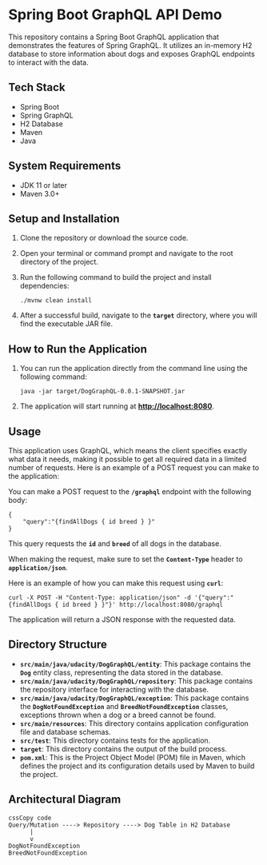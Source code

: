 # **Spring Boot GraphQL API Demo**

This repository contains a Spring Boot GraphQL application that demonstrates the features of Spring GraphQL. It utilizes an in-memory H2 database to store information about dogs and exposes GraphQL endpoints to interact with the data.

## **Tech Stack**

- Spring Boot
- Spring GraphQL
- H2 Database
- Maven
- Java

## **System Requirements**

- JDK 11 or later
- Maven 3.0+

## **Setup and Installation**

1. Clone the repository or download the source code.
2. Open your terminal or command prompt and navigate to the root directory of the project.
3. Run the following command to build the project and install dependencies:
    
    ```
    ./mvnw clean install
    ```
    
4. After a successful build, navigate to the **`target`** directory, where you will find the executable JAR file.

## **How to Run the Application**

1. You can run the application directly from the command line using the following command:
    
    ```
    java -jar target/DogGraphQL-0.0.1-SNAPSHOT.jar
    ```
    
2. The application will start running at **[http://localhost:8080](http://localhost:8080/)**.

## **Usage**

This application uses GraphQL, which means the client specifies exactly what data it needs, making it possible to get all required data in a limited number of requests. Here is an example of a POST request you can make to the application:

You can make a POST request to the **`/graphql`** endpoint with the following body:

```
{
	"query":"{findAllDogs { id breed } }"
}
```

This query requests the **`id`** and **`breed`** of all dogs in the database.

When making the request, make sure to set the **`Content-Type`** header to **`application/json`**.

Here is an example of how you can make this request using **`curl`**:

```
curl -X POST -H "Content-Type: application/json" -d '{"query":"{findAllDogs { id breed } }"}' http://localhost:8080/graphql
```

The application will return a JSON response with the requested data.

## **Directory Structure**

- **`src/main/java/udacity/DogGraphQL/entity`**: This package contains the **`Dog`** entity class, representing the data stored in the database.
- **`src/main/java/udacity/DogGraphQL/repository`**: This package contains the repository interface for interacting with the database.
- **`src/main/java/udacity/DogGraphQL/exception`**: This package contains the **`DogNotFoundException`** and **`BreedNotFoundException`** classes, exceptions thrown when a dog or a breed cannot be found.
- **`src/main/resources`**: This directory contains application configuration file and database schemas.
- **`src/test`**: This directory contains tests for the application.
- **`target`**: This directory contains the output of the build process.
- **`pom.xml`**: This is the Project Object Model (POM) file in Maven, which defines the project and its configuration details used by Maven to build the project.

## **Architectural Diagram**

```
cssCopy code
Query/Mutation ----> Repository ----> Dog Table in H2 Database
      |
      v
DogNotFoundException
BreedNotFoundException
```